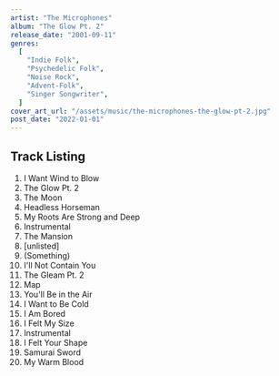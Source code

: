 ```yaml
---
artist: "The Microphones"
album: "The Glow Pt. 2"
release_date: "2001-09-11"
genres:
  [
    "Indie Folk",
    "Psychedelic Folk",
    "Noise Rock",
    "Advent-Folk",
    "Singer Songwriter",
  ]
cover_art_url: "/assets/music/the-microphones-the-glow-pt-2.jpg"
post_date: "2022-01-01"
---
```


## Track Listing

1. I Want Wind to Blow
2. The Glow Pt. 2
3. The Moon
4. Headless Horseman
5. My Roots Are Strong and Deep
6. Instrumental
7. The Mansion
8. [unlisted]
9. (Something)
10. I'll Not Contain You
11. The Gleam Pt. 2
12. Map
13. You'll Be in the Air
14. I Want to Be Cold
15. I Am Bored
16. I Felt My Size
17. Instrumental
18. I Felt Your Shape
19. Samurai Sword
20. My Warm Blood
